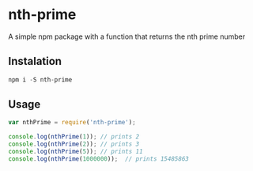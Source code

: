 # nth-prime
A simple npm package with a function that returns the nth prime number

## Instalation
```js
npm i -S nth-prime
```

## Usage
```js
var nthPrime = require('nth-prime');

console.log(nthPrime(1)); // prints 2
console.log(nthPrime(2)); // prints 3
console.log(nthPrime(5)); // prints 11
console.log(nthPrime(1000000));  // prints 15485863

```
